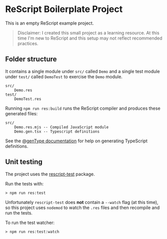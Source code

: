 # ReScript Boilerplate Project

This is an empty ReScript example project.

> Disclaimer: I created this small project as a learning resource. At this time I'm new to ReScript and this setup may not reflect recommended practices.

## Folder structure

It contains a single module under `src/` called `Demo` and a single test module under `test/` called `DemoTest` to exercise the `Demo` module.

```
src/
    Demo.res
test/
    DemoTest.res
```

Running `npm run res:build` runs the ReScript compiler and produces these generated files:

```
src/
    Demo.res.mjs -- Compiled JavaScript module
    Demo.gen.tsx -- Typescript definitions
```

See the [@genType documentation](https://rescript-lang.org/docs/manual/latest/typescript-integration) for help on generating TypeScript definitions.

## Unit testing

The project uses the [rescript-test](https://github.com/bloodyowl/rescript-test) package.

Run the tests with:

```shell
> npm run res:test
```

Unfortunately `rescript-test` does __not__ contain a `--watch` flag (at this time), so this project uses `nodemod` to watch the `.res` files and then recompile and run the tests.

To run the test watcher:

```shell
> npm run res:test:watch
```
